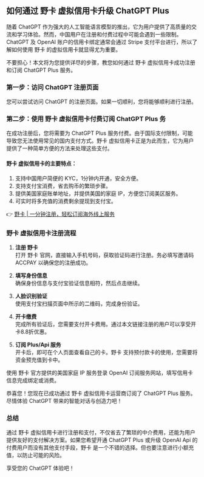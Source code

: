 ## 如何通过 野卡 虚拟信用卡升级 ChatGPT Plus

随着 ChatGPT 作为强大的人工智能语言模型的推出，它为用户提供了高质量的交流和学习体验。然而，中国用户在注册和付费过程中可能会遇到一些限制。ChatGPT 及 OpenAI 账户的信用卡绑定通常会通过 Stripe 支付平台进行，所以了解如何使用 野卡 的虚拟信用卡就显得尤为重要。

不要担心！本文将为您提供详尽的步骤，教您如何通过 野卡 虚拟信用卡成功注册和订阅 ChatGPT Plus 服务。

### 第一步：访问 ChatGPT 注册页面

您可以尝试访问 ChatGPT 的注册页面。如果一切顺利，您将能够顺利进行注册。

### 第二步：使用 野卡 虚拟信用卡付费订阅 ChatGPT Plus 务

在成功注册后，您将需要为 ChatGPT Plus 服务付费。由于国际支付限制，可能导致您无法使用常见的国内支付方式。野卡 虚拟信用卡正是为此而生，它为用户提供了一种简单方便的方法来处理这些支付。

#### 野卡 虚拟信用卡的主要特点：

1. 支持中国用户简便的 KYC，1分钟内开通，安全方便。
2. 支持支付宝消费，省去购币的繁琐步骤。
3. 提供美国家庭账单地址，并提供美国的家庭 IP，方便您订阅美区服务。
4. 可实时将多充值的消费剩余提现到支付宝。

👉 [野卡 | 一分钟注册，轻松订阅海外线上服务](https://bit.ly/bewildcard)

### 野卡 虚拟信用卡注册流程

1. **注册 野卡**  
   打开 野卡 官网，直接输入手机号码，获取验证码进行注册。务必填写邀请码 ACCPAY 以确保您的注册成功。

2. **填写身份信息**  
   确保身份信息与支付宝验证信息相符，然后点击继续。

3. **人脸识别验证**  
   使用支付宝扫描页面中所示的二维码，完成身份验证。

4. **开卡缴费**  
   完成所有验证后，您需要支付开卡费用。通过本文链接注册的用户可以享受开卡8.8折优惠。

5. **订阅 Plus/Api 服务**  
   开卡后，即可在个人页面查看自己的卡。野卡 支持预付款卡的使用，您需要将资金预充值到卡中。

使用 野卡 官方提供的美国家庭 IP 服务登录 OpenAI 订阅服务网站，填写信用卡信息完成绑定或消费。

恭喜您！您现在已成功通过 野卡 虚拟信用卡运营商订阅了 ChatGPT Plus 服务。尽情体验 ChatGPT 带来的智能对话与创造力吧！

### 总结

通过 野卡 虚拟信用卡进行注册和支付，不仅省去了繁琐的中介费用，还能为用户提供友好的支付解决方案。如果您希望开通 ChatGPT Plus 或升级 OpenAI Api 的付费用户而没有其他支付手段，野卡 是一个不错的选择。但也要注意进行小额充值，以防止可能的风险。

享受您的 ChatGPT 体验吧！